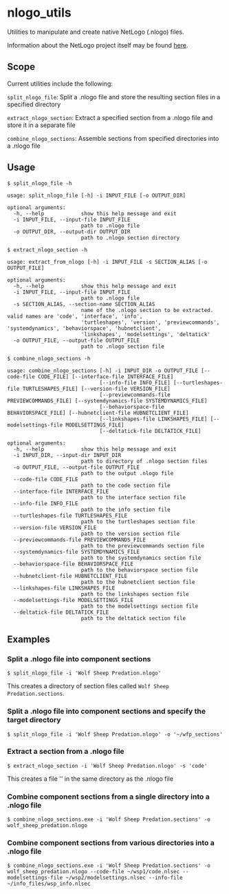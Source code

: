 # nlogo_utils

Utilities to manipulate and create native NetLogo (.nlogo) files.

Information about the NetLogo project itself may be found [here](https://ccl.northwestern.edu/netlogo/).

## Scope

Current utilities include the following:

`split_nlogo_file`: Split a .nlogo file and store the resulting section files in a specified directory

`extract_nlogo_section`: Extract a specified section from a .nlogo file and store it in a separate file


`combine_nlogo_sections`: Assemble sections from specified directories into a .nlogo file

## Usage

```
$ split_nlogo_file -h

usage: split_nlogo_file [-h] -i INPUT_FILE [-o OUTPUT_DIR]

optional arguments:
  -h, --help            show this help message and exit
  -i INPUT_FILE, --input-file INPUT_FILE
                        path to .nlogo file
  -o OUTPUT_DIR, --output-dir OUTPUT_DIR
                        path to .nlogo section directory

```

```
$ extract_nlogo_section -h

usage: extract_from_nlogo [-h] -i INPUT_FILE -s SECTION_ALIAS [-o OUTPUT_FILE]

optional arguments:
  -h, --help            show this help message and exit
  -i INPUT_FILE, --input-file INPUT_FILE
                        path to .nlogo file
  -s SECTION_ALIAS, --section-name SECTION_ALIAS
                        name of the .nlogo section to be extracted. valid names are 'code', 'interface', 'info',
                        'turtleshapes', 'version', 'previewcommands', 'systemdynamics', 'behaviorspace', 'hubnetclient',
                        'linkshapes', 'modelsettings', 'deltatick'
  -o OUTPUT_FILE, --output-file OUTPUT_FILE
                        path to .nlogo section file

```

```
$ combine_nlogo_sections -h

usage: combine_nlogo_sections [-h] -i INPUT_DIR -o OUTPUT_FILE [--code-file CODE_FILE] [--interface-file INTERFACE_FILE]
                              [--info-file INFO_FILE] [--turtleshapes-file TURTLESHAPES_FILE] [--version-file VERSION_FILE]
                              [--previewcommands-file PREVIEWCOMMANDS_FILE] [--systemdynamics-file SYSTEMDYNAMICS_FILE]
                              [--behaviorspace-file BEHAVIORSPACE_FILE] [--hubnetclient-file HUBNETCLIENT_FILE]
                              [--linkshapes-file LINKSHAPES_FILE] [--modelsettings-file MODELSETTINGS_FILE]
                              [--deltatick-file DELTATICK_FILE]

optional arguments:
  -h, --help            show this help message and exit
  -i INPUT_DIR, --input-dir INPUT_DIR
                        path to directory of .nlogo section files
  -o OUTPUT_FILE, --output-file OUTPUT_FILE
                        path to the output .nlogo file
  --code-file CODE_FILE
                        path to the code section file
  --interface-file INTERFACE_FILE
                        path to the interface section file
  --info-file INFO_FILE
                        path to the info section file
  --turtleshapes-file TURTLESHAPES_FILE
                        path to the turtleshapes section file
  --version-file VERSION_FILE
                        path to the version section file
  --previewcommands-file PREVIEWCOMMANDS_FILE
                        path to the previewcommands section file
  --systemdynamics-file SYSTEMDYNAMICS_FILE
                        path to the systemdynamics section file
  --behaviorspace-file BEHAVIORSPACE_FILE
                        path to the behaviorspace section file
  --hubnetclient-file HUBNETCLIENT_FILE
                        path to the hubnetclient section file
  --linkshapes-file LINKSHAPES_FILE
                        path to the linkshapes section file
  --modelsettings-file MODELSETTINGS_FILE
                        path to the modelsettings section file
  --deltatick-file DELTATICK_FILE
                        path to the deltatick section file

```

## Examples

### Split a .nlogo file into component sections

```
$ split_nlogo_file -i 'Wolf Sheep Predation.nlogo'
```

This creates a directory of section files called `Wolf Sheep Predation.sections`.

### Split a .nlogo file into component sections and specify the target directory

```
$ split_nlogo_file -i 'Wolf Sheep Predation.nlogo' -o '~/wfp_sections'
```

### Extract a section from a .nlogo file

```
$ extract_nlogo_section -i 'Wolf Sheep Predation.nlogo' -s 'code'
```

This creates a file '' in the same directory as the .nlogo file

### Combine component sections from a single directory into a .nlogo file

```
$ combine_nlogo_sections.exe -i 'Wolf Sheep Predation.sections' -o wolf_sheep_predation.nlogo
```

### Combine component sections from various directories into a .nlogo file

```
$ combine_nlogo_sections.exe -i 'Wolf Sheep Predation.sections' -o wolf_sheep_predation.nlogo --code-file ~/wsp1/code.nlsec --modelsettings-file ~/wsp2/modelsettings.nlsec --info-file ~/info_files/wsp_info.nlsec
```
